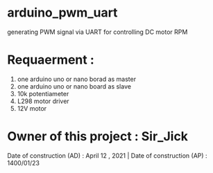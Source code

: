 # arduino_pwm_uart
generating PWM signal via UART
for controlling DC motor RPM


# Requaerment :
  1. one arduino uno or nano borad as master
  2. one arduino uno or nano board as slave
  3. 10k potentiameter
  4. L298 motor driver
  5. 12V motor

# Owner of this project : Sir_Jick
Date of construction (AD) : April 12 , 2021 | Date of construction (AP) : 1400/01/23
